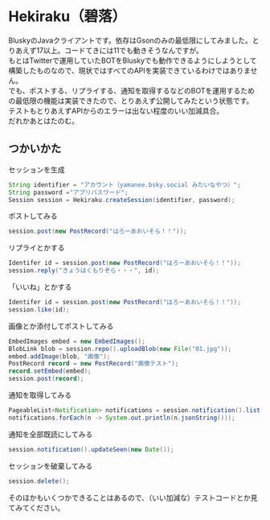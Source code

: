 # Hekiraku（碧落）

BluskyのJavaクライアントです。依存はGsonのみの最低限にしてみました。とりあえず17以上。コードてきには11でも動きそうなんですが。  
もとはTwitterで運用していたBOTをBluskyでも動作できるようにしようとして構築したものなので、現状ではすべてのAPIを実装できているわけではありません。  
でも、ポストする、リプライする、通知を取得するなどのBOTを運用するための最低限の機能は実装できたので、とりあえず公開してみたという状態です。  
テストもとりあえずAPIからのエラーは出ない程度のいい加減具合。  
だれかあとはたのむ。

## つかいかた

セッションを生成
```java
String identifier = "アカウント（yamanee.bsky.social みたいなやつ）";
String password ="アプリパスワード";
Session session = Hekiraku.createSession(identifier, password);
```

ポストしてみる
```java
session.post(new PostRecord("はろーあおいそら！！"));
```

リプライとかする
```java
Identifer id = session.post(new PostRecord("はろーあおいそら！！"));
session.reply("きょうはくもりぞら・・・", id);
```

「いいね」とかする
```java
Identifer id = session.post(new PostRecord("はろーあおいそら！！"));
session.like(id);
```

画像とか添付してポストしてみる
```java
EmbedImages embed = new EmbedImages();
BlobLink blob = session.repo().uploadBlob(new File("01.jpg"));
embed.addImage(blob, "画像");
PostRecord record = new PostRecord("画像テスト");
record.setEmbed(embed);
session.post(record);
```

通知を取得してみる
```java
PageableList<Notification> notifications = session.notification().list(10, null);
notifications.forEach(n -> System.out.println(n.jsonString()));
```

通知を全部既読にしてみる
```java
session.notification().updateSeen(new Date());
```

セッションを破棄してみる
```java
session.delete();
```

そのほかもいくつかできることはあるので、（いい加減な）テストコードとか見てみてください。

